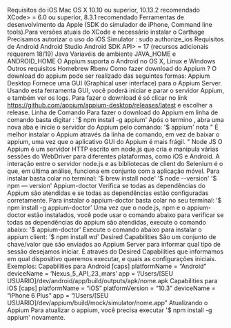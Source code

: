Requisitos do iOS
Mac OS X 10.10 ou superior, 10.13.2 recomendado
XCode> = 6.0 ou superior, 8.3.1 recomendado
Ferramentas de desenvolvimento da Apple (SDK do simulador de iPhone, Command line tools).Para versões atuais do XCode e necessário instalar o Carthage
Precisamos autorizar o uso do iOS Simulator : sudo authorize_ios
Requisitos de Android
Android Studio
Android SDK API> = 17 (recursos adicionais requerem 18/19)
Java
Variavéis de ambiente JAVA_HOME e ANDROID_HOME
O Appium suporta o Android no OS X, Linux e Windows
Outros requisitos
Homebrew
Rbenv
Como fazer download do Appium ?
O download do appium pode ser realizado das seguintes formas:
Appium Desktop
Fornece uma GUI (Graphical user interface) para o Appium Server. Usando esta ferramenta GUI, você poderá iniciar e parar o servidor Appium, e também ver os logs. Para fazer o download é só clicar no link https://github.com/appium/appium-desktop/releases/latest e escolher a release.
Linha de Comando
Para fazer o download do Appium em linha de comando basta digitar :
'$ npm install -g appium'
Após o termino , abra uma nova aba e inicie o servidor do Appium pelo comando:
'$ appium'
nota " É melhor instalar o Appium através da linha de comando, em vez de baixar o appium, uma vez que o aplicativo GUI do Appium é mais frágil. "
Node JS
O Appium é um servidor HTTP escrito em node.js que cria e manipula várias sessões do WebDriver para diferentes plataformas, como iOS e Android. A interação entre o servidor node.js e as bibliotecas de client do Selenium é o que, em última análise, funciona em conjunto com a aplicação móvel.
Para instalar basta colar no terminal:
'$ brew install node'
'$ node --version'
'$ npm — version'
Appium-doctor
Verifica se todas as dependências do Appium são atendidas e se todas as dependências estão configuradas corretamente.
Para instalar o appium-doctor basta colar no seu terminal:
‘$ npm install -g appium-doctor’
Uma vez que o node.js, npm e o appium-doctor estão instalados, você pode usar o comando abaixo para verificar se todas as dependências do appium são atendidas, execute o comando abaixo:
'$ appium-doctor'
Execute o comando abaixo para instalar o appium client:
'$ npm install wd'
Desired Capabilities
São um conjunto de chave/valor que são enviados ao Appium Server para informar qual tipo de sessão desejamos iniciar. É através do Desired Capabilities que informamos em qual dispositivo queremos executar, e quais as configurações iniciais.
Exemplos:
Capabilities para Android
[caps]
platformName = “Android”
deviceName = ‘Nexus_5_API_23_mars’
app = ‘/Users/[SEU USUARIO]/dev/android/app/build/outputs/apk/nome.apk
Capabilities para iOS
[caps]
platformName = “iOS”
platformVersion = “10.3”
deviceName = “iPhone 6 Plus”
app = “/Users/[SEU USUARIO]/dev/appium/build/mock/simulator/nome.app”
Atualizando o Appium
Para atualizar o appium, você precisa executar '$ npm install -g appium' novamente.